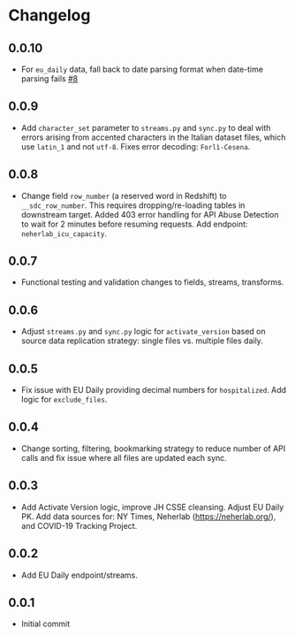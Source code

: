 # Changelog

## 0.0.10
  * For `eu_daily` data, fall back to date parsing format when date-time parsing fails [#8](https://github.com/singer-io/tap-covid-19/pull/8)

## 0.0.9
  * Add `character_set` parameter to `streams.py` and `sync.py` to deal with errors arising from accented characters in the Italian dataset files, which use `latin_1` and not `utf-8`. Fixes error decoding: `Forlì-Cesena`.

## 0.0.8
  * Change field `row_number` (a reserved word in Redshift) to `__sdc_row_number`. This requires dropping/re-loading tables in downstream target. Added 403 error handling for API Abuse Detection to wait for 2 minutes before resuming requests. Add endpoint: `neherlab_icu_capacity`.

## 0.0.7
  * Functional testing and validation changes to fields, streams, transforms.

## 0.0.6
  * Adjust `streams.py` and `sync.py` logic for `activate_version` based on source data replication strategy: single files vs. multiple files daily.

## 0.0.5
  * Fix issue with EU Daily providing decimal numbers for `hospitalized`. Add logic for `exclude_files`.

## 0.0.4
  * Change sorting, filtering, bookmarking strategy to reduce number of API calls and fix issue where all files are updated each sync.

## 0.0.3
  * Add Activate Version logic, improve JH CSSE cleansing. Adjust EU Daily PK. Add data sources for: NY Times, Neherlab (https://neherlab.org/), and COVID-19 Tracking Project.

## 0.0.2
  * Add EU Daily endpoint/streams.

## 0.0.1
  * Initial commit
